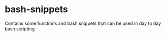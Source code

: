 # bash-snippets
Contains some functions and bash snippets that can be used in day to day bash scripting
